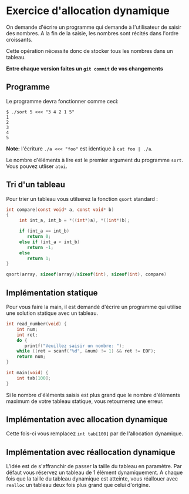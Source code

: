 # Exercice d'allocation dynamique

On demande d'écrire un programme qui demande à l'utilisateur de saisir des nombres. A la fin de la saisie, les nombres sont récités dans l'ordre croissants.

Cette opération nécessite donc de stocker tous les nombres dans un tableau.

**Entre chaque version faites un `git commit` de vos changements**

## Programme

Le programme devra fonctionner comme ceci:

```console
$ ./sort 5 <<< "3 4 2 1 5"
1
2
3
4
5
```

**Note:** l'écriture `./a <<< "foo"` est identique à `cat foo | ./a`.

Le nombre d'éléments à lire est le premier argument du programme `sort`. Vous pouvez utliser `atoi`.

## Tri d'un tableau

Pour trier un tableau vous utilserez la fonction `qsort` standard :

```c
int compare(const void* a, const void* b)
{
     int int_a, int_b = *((int*)a), *((int*)b);

     if (int_a == int_b)
        return 0;
     else if (int_a < int_b)
        return -1;
     else
        return 1;
}

qsort(array, sizeof(array)/sizeof(int), sizeof(int), compare)
```

## Implémentation statique

Pour vous faire la main, il est demandé d'écrire un programme qui utilise une solution statique avec un tableau.

```c
int read_number(void) {
    int num;
    int ret;
    do {
       printf("Veuillez saisir un nombre: ");
    while ((ret = scanf("%d", &num) != 1) && ret != EOF);
    return num;
}

int main(void) {
    int tab[100];
}
```

Si le nombre d'éléments saisis est plus grand que le nombre d'éléments maximum de votre tableau statique, vous retournerez une erreur.

## Implémentation avec allocation dynamique

Cette fois-ci vous remplacez `int tab[100]` par de l'allocation dynamique.

## Implémentation avec réallocation dynamique

L'idée est de s'affranchir de passer la taille du tableau en paramètre. Par défaut vous réservez un tableau de 1 élément dynamiquement. A chaque fois que la taille du tableau dynamique est atteinte, vous réallouer avec `realloc` un tableau deux fois plus grand que celui d'origine.

